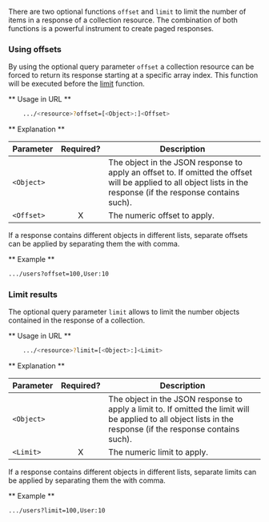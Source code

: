 There are two optional functions ```offset``` and ```limit``` to limit the number of items in a response of a collection resource. The combination of both functions is a powerful instrument to create paged responses.

### Using offsets

By using the optional query parameter ```offset``` a collection resource can be forced to return its response starting at a specific array index. This function will be executed before the [limit](#limit_results) function.

** Usage in URL **
``` bash
    .../<resource>?offset=[<Object>:]<Offset>
```


** Explanation **

|Parameter|Required?|Description|
|-|:-:|-|
|```<Object>```||The object in the JSON response to apply an offset to. If omitted the offset will be applied to all object lists in the response (if the response contains such).|
|```<Offset>```|X|The numeric offset to apply.|

If a response contains different objects in different lists, separate offsets can be applied by separating them the with comma. 


** Example **

``` bash
.../users?offset=100,User:10
```


### Limit results

The optional query parameter ```limit``` allows to limit the number objects contained in the response of a collection.

** Usage in URL **
``` bash
    .../<resource>?limit=[<Object>:]<Limit>
```


** Explanation **

|Parameter|Required?|Description|
|-|:-:|-|
|```<Object>```||The object in the JSON response to apply a limit to. If omitted the limit will be applied to all object lists in the response (if the response contains such).|
|```<Limit>```|X|The numeric limit to apply.|

If a response contains different objects in different lists, separate limits can be applied by separating them the with comma. 


** Example **

``` bash
.../users?limit=100,User:10
```